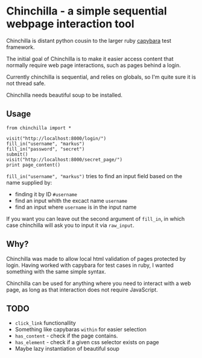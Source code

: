Chinchilla - a simple sequential webpage interaction tool
=========================================================

Chinchilla is distant python cousin to the larger ruby [capybara](https://github.com/jnicklas/capybara) test framework.

The initial goal of Chinchilla is to make it easier access content that normally require web page interactions,
such as pages behind a login.

Currently chinchilla is sequential, and relies on globals, so I'm quite sure it is not thread safe.

Chinchilla needs beautiful soup to be installed.

Usage
-------

```
from chinchilla import *

visit("http://localhost:8000/login/")
fill_in("username", "markus")
fill_in("password", "secret")
submit()
visit("http://localhost:8000/secret_page/")
print page_content()
```

`fill_in("username", "markus")` tries to find an input field based on the name supplied by:

- finding it by ID `#username`
- find an input whith the excact name `username`
- find an input where `username` is in the input name

If you want you can leave out the second argument of `fill_in`, in which case chinchilla will ask you to input it via `raw_input`.

Why?
-------

Chinchilla was made to allow local html validation of pages protected by login.
Having worked with capybara for test cases in ruby, I wanted something with the same simple syntax.

Chinchilla can be used for anything where you need to interact with a web page,
as long as that interaction does not require JavaScript.

TODO
----

- `click_link` functionallity
- Something like capybaras `within` for easier selection
- `has_content` - check if the page contains.
- `has_element` - check if a given css selector exists on page
- Maybe lazy instantiation of beautiful soup
